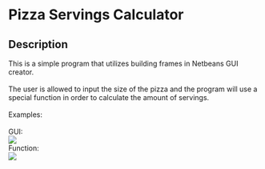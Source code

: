 <h1>Pizza Servings Calculator</h1>

<h2>Description</h2>
This is a simple program that utilizes building frames in Netbeans GUI creator. 
<br/><br/>
The user is allowed to input the size of the pizza and the program will use a special function in order to calculate the amount of servings.
<br/><br/>
Examples:
<br/><br/>
GUI:
<br/>
<img src="https://i.imgur.com/9OVXRJy.png"/>
<br/>
Function:
<br/>
<img src="https://i.imgur.com/HAdVuuW.png"/>
